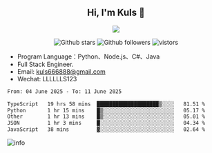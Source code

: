 <h2 align="center"> Hi, I'm Kuls 👋 </h2>
<p align="center">
    <p align="center">
        <img src=" https://avatars.githubusercontent.com/u/42165104?s=460&u=5c7fbf0bce7d4b38a15a44676e6f64b529e47598&v=4"/>
    </p>
    <p align="center">
      <img src="https://img.shields.io/github/stars/hellokuls?style=social" alt="Github stars" />
      <img src="https://img.shields.io/github/followers/hellokuls?style=social" alt="Github followers" />
      <img src="https://visitor-badge.glitch.me/badge?page_id=hellokuls.readme" alt="vistors" />
    </p>
</p>

- Program Language：Python、Node.js、C#、Java
- Full Stack Engineer.
- Email: kuls666888@gmail.com
- Wechat: LLLLLLS123

<!--START_SECTION:waka-->

```txt
From: 04 June 2025 - To: 11 June 2025

TypeScript   19 hrs 58 mins  ████████████████████▒░░░░   81.51 %
Python       1 hr 15 mins    █▒░░░░░░░░░░░░░░░░░░░░░░░   05.17 %
Other        1 hr 13 mins    █▒░░░░░░░░░░░░░░░░░░░░░░░   05.01 %
JSON         1 hr 3 mins     █░░░░░░░░░░░░░░░░░░░░░░░░   04.34 %
JavaScript   38 mins         ▓░░░░░░░░░░░░░░░░░░░░░░░░   02.64 %
```

<!--END_SECTION:waka-->

![info](https://github-readme-stats.vercel.app/api?username=hellokuls&show_icons=true&count_private=true&hide=prs&theme=default_repocard)


